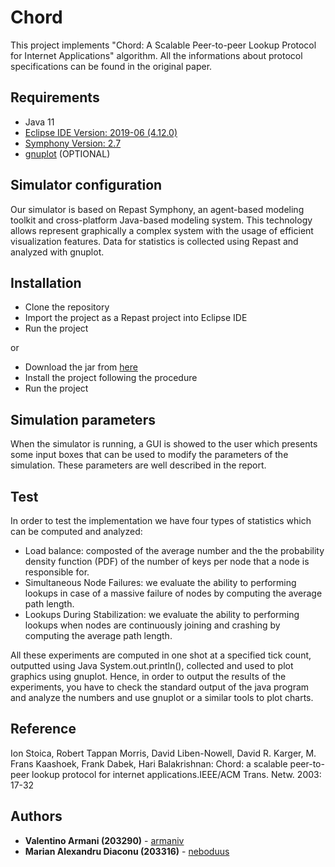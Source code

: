 # Chord
This project implements "Chord: A Scalable Peer-to-peer Lookup Protocol for Internet Applications" algorithm. All the informations about protocol specifications can be found in the original paper.

## Requirements
* Java 11 
* [Eclipse IDE Version: 2019-06 (4.12.0)](https://www.eclipse.org/downloads/packages/release/2019-06)
* [Symphony Version: 2.7](https://repast.github.io/)
* [gnuplot](http://www.gnuplot.info/) (OPTIONAL)

## Simulator configuration
Our simulator is based on Repast Symphony, an agent-based modeling toolkit
and  cross-platform  Java-based  modeling  system.   This  technology  allows
represent graphically a complex system with the usage of efficient visualization
features. Data for statistics is collected using Repast and analyzed with gnuplot.

## Installation
* Clone the repository
* Import the project as a Repast project into Eclipse IDE
* Run the project

or
 
* Download the jar from [here](https://drive.google.com/file/d/1cFAPJimTmByIpYYuX9FHccJoei_pfYK7/view?usp=sharing)
* Install the project following the procedure
* Run the project

## Simulation parameters
When the simulator is running, a GUI is showed to the user which presents some input boxes that can be used to modify the parameters of the simulation. These parameters are well described in the report.


## Test
In order to test the implementation we have four types of statistics which can be computed and analyzed:
* Load balance: composted of the average number and the the probability density function (PDF) of the number of keys per node that a node is responsible for. 
* Simultaneous Node Failures:  we evaluate the ability to performing lookups in case of a massive failure of nodes by computing the average path length.   
* Lookups During Stabilization: we evaluate the ability to performing lookups when nodes are continuously joining and crashing by computing the average path length.

All these experiments are computed in one shot at a specified tick count, outputted using Java System.out.println(), collected and used to plot graphics using gnuplot. Hence, in order to output the results of the experiments, you have to check the standard output of the java program and analyze the numbers and use gnuplot or a similar tools to plot charts.

## Reference

Ion Stoica, Robert Tappan Morris, David Liben-Nowell, David R. Karger, M. Frans Kaashoek, Frank Dabek, Hari Balakrishnan: Chord: a scalable peer-to-peer lookup protocol for internet applications.IEEE/ACM Trans. Netw. 2003: 17-32


## Authors

* **Valentino Armani (203290)** - [armaniv](https://github.com/armaniv)
* **Marian Alexandru Diaconu (203316)** - [neboduus](https://github.com/neboduus)

